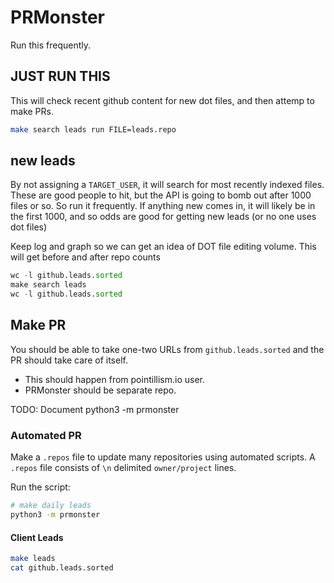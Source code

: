# PRMonster

Run this frequently.

## JUST RUN THIS

This will check recent github content for new dot files,
and then attemp to make PRs.

```.sh
make search leads run FILE=leads.repo

```

## new leads

By not assigning a `TARGET_USER`, it will search for most recently indexed files.
These are good people to hit, but the API is going to bomb out after 1000 files or so.
So run it frequently. If anything new comes in, it will likely be in the first 1000, and 
so odds are good for getting new leads (or no one uses dot files) 

Keep log and graph so we can get an idea of DOT file editing volume. This will get before and
after repo counts

```python
wc -l github.leads.sorted
make search leads
wc -l github.leads.sorted
```


## Make PR

You should be able to take one-two URLs from `github.leads.sorted` and the PR
should take care of itself.

- This should happen from pointillism.io user.
- PRMonster should be separate repo.


TODO: Document python3 -m prmonster

### Automated PR

Make a `.repos` file to update many repositories using
automated scripts. A `.repos` file consists of `\n` delimited
`owner/project` lines.

Run the script:

```.sh
# make daily leads
python3 -m prmonster
```

#### Client Leads

```.sh
make leads
cat github.leads.sorted
```

